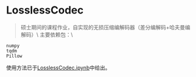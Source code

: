 # LosslessCodec
> 硕士期间的课程作业，自实现的无损压缩编解码器（差分编解码+哈夫曼编解码）\\
主要依赖包：\\
```
numpy
tqdm
Pillow
```
使用方法已于[LosslessCodec.ipynb](https://github.com/TongChiYip/LosslessCodec/LosslessCodec.ipynb)中给出。
